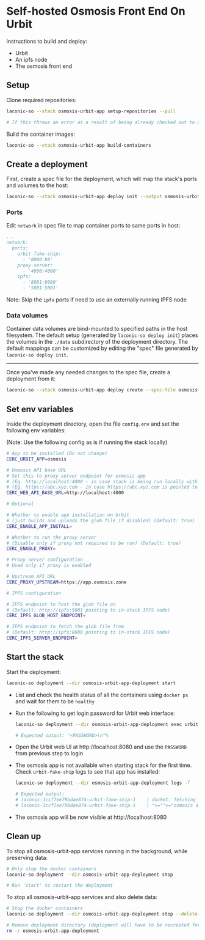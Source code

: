 # Self-hosted Osmosis Front End On Urbit

Instructions to build and deploy:
- Urbit
- An ipfs node
- The osmosis front end

## Setup

Clone required repositories:

```bash
laconic-so --stack osmosis-urbit-app setup-repositories --pull

# If this throws an error as a result of being already checked out to a branch/tag in a repo, remove the repositories and re-run the command
```

Build the container images:

```bash
laconic-so --stack osmosis-urbit-app build-containers
```

## Create a deployment

First, create a spec file for the deployment, which will map the stack's ports and volumes to the host:

```bash
laconic-so --stack osmosis-urbit-app deploy init --output osmosis-urbit-app-spec.yml
```

### Ports

Edit `network` in spec file to map container ports to same ports in host:

```yml
...
network:
  ports:
    urbit-fake-ship:
      - '8080:80'
    proxy-server:
      - '4000:4000'
    ipfs:
      - '8081:8080'
      - '5001:5001'
```

Note: Skip the `ipfs` ports if need to use an externally running IPFS node

### Data volumes

Container data volumes are bind-mounted to specified paths in the host filesystem.
The default setup (generated by `laconic-so deploy init`) places the volumes in the `./data` subdirectory of the deployment directory. The default mappings can be customized by editing the "spec" file generated by `laconic-so deploy init`.

---

Once you've made any needed changes to the spec file, create a deployment from it:

```bash
laconic-so --stack osmosis-urbit-app deploy create --spec-file osmosis-urbit-app-spec.yml --deployment-dir osmosis-urbit-app-deployment
```

## Set env variables

Inside the deployment directory, open the file `config.env` and set the following env variables:

(Note: Use the following config as is if running the stack locally)

  ```bash
  # App to be installed (Do not change)
  CERC_URBIT_APP=osmosis

  # Osmosis API base URL
  # Set this to proxy server endpoint for osmosis app
  # (Eg. http://localhost:4000 - in case stack is being run locally with proxy enabled)
  # (Eg. https://abc.xyz.com - in case https://abc.xyz.com is pointed to the proxy endpoint)
  CERC_WEB_API_BASE_URL=http://localhost:4000

  # Optional

  # Whether to enable app installation on Urbit
  # (just builds and uploads the glob file if disabled) (Default: true)
  CERC_ENABLE_APP_INSTALL=

  # Whether to run the proxy server
  # (Disable only if proxy not required to be run) (Default: true)
  CERC_ENABLE_PROXY=

  # Proxy server configuration
  # Used only if proxy is enabled

  # Upstream API URL
  CERC_PROXY_UPSTREAM=https://app.osmosis.zone

  # IPFS configuration

  # IFPS endpoint to host the glob file on
  # (Default: http://ipfs:5001 pointing to in-stack IPFS node)
  CERC_IPFS_GLOB_HOST_ENDPOINT=

  # IFPS endpoint to fetch the glob file from
  # (Default: http://ipfs:8080 pointing to in-stack IPFS node)
  CERC_IPFS_SERVER_ENDPOINT=
  ```

## Start the stack

Start the deployment:

```bash
laconic-so deployment --dir osmosis-urbit-app-deployment start
```

* List and check the health status of all the containers using `docker ps` and wait for them to be `healthy`

* Run the following to get login password for Urbit web interface:

  ```bash
  laconic-so deployment --dir osmosis-urbit-app-deployment exec urbit-fake-ship "curl -s --data '{\"source\":{\"dojo\":\"+code\"},\"sink\":{\"stdout\":null}}' http://localhost:12321"

  # Expected output: "<PASSWORD>\n"%
  ```

* Open the Urbit web UI at http://localhost:8080 and use the `PASSWORD` from previous step to login

* The osmosis app is not available when starting stack for the first time. Check `urbit-fake-ship` logs to see that app has installed:

  ```bash
  laconic-so deployment --dir osmosis-urbit-app-deployment logs -f

  # Expected output:
  # laconic-3ccf7ee79bdae874-urbit-fake-ship-1    | docket: fetching %http glob for %osmosis desk
  # laconic-3ccf7ee79bdae874-urbit-fake-ship-1    | ">="">="osmosis app installed
  ```

* The osmosis app will be now visible at http://localhost:8080

## Clean up

To stop all osmosis-urbit-app services running in the background, while preserving data:

```bash
# Only stop the docker containers
laconic-so deployment --dir osmosis-urbit-app-deployment stop

# Run 'start' to restart the deployment
```

To stop all osmosis-urbit-app services and also delete data:

```bash
# Stop the docker containers
laconic-so deployment --dir osmosis-urbit-app-deployment stop --delete-volumes

# Remove deployment directory (deployment will have to be recreated for a re-run)
rm -r osmosis-urbit-app-deployment
```
